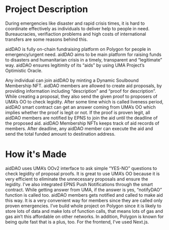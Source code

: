 <h1>Project Description</h1>
During emergencies like disaster and rapid crisis times, it is hard to coordinate effectively as individuals to deliver help to people in need. Bureaucracies, verifiaction problems and high costs of international transfers are some reasons behind this.

aidDAO is fully on-chain fundraising platform on Polygon for people in emergency/urgent need. aidDAO aims to be main platform for raising funds to disasters and humanitarian crisis in a timely, transparent and “legitimate” way. aidDAO ensures legitimity of its “aids” by using UMA Project’s Optimistic Oracle.

Any individual can join aidDAO by minting a Dynamic Soulbound Membership NFT. aidDAO members are allowed to create aid proposals, by providing information including “description” and “proof for description”. While creating a proposal, they also send the given proof to proposers of UMA’s OO to check legidity. After some time which is called liveness period, aidDAO smart contract can get an answer coming from UMA’s OO which implies whether the proof is legit or not. If the proof is proven legit, all aidDAO members are notified by EPNS to join the aid until the deadline of the proposed aid. aidDAO Membership NFTs keeps track of aid records of members. After deadline, any aidDAO member can execute the aid and send the total funded amount to destination address.

<h1>How it's Made</h1>
aidDAO uses UMA’s OOv2 interface to ask simple “YES-NO” questions to check legidity of proposal proofs. It is great to use UMA’s OO because it is very efficient to eliminate the unnecessary proposals and ensure the legidity. I’ve also integrated EPNS Push Notifications through the smart contract. While getting answer from UMA, if the answer is yes, “notifyDAO” function is called too. aidDAO members gets notified and called to make aid this way. It is a very convenient way for members since they are called only proven emergencies. I’ve build whole project on Polygon since it is likely to store lots of data and make lots of function calls, that means lots of gas and gas ain’t this affordable on other networks. In addition, Polygon is known for being quite fast that is a plus, too. For the frontend, I've used Next.js.
